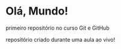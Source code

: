 # Olá, Mundo!
 primeiro repositório no curso Git e GitHub

repositório criado durante uma aula ao vivo!